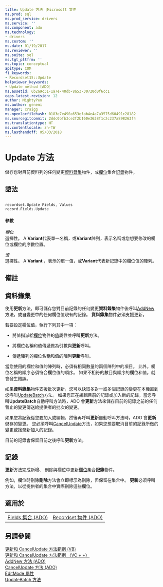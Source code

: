 ```yaml
---
title: Update 方法 |Microsoft 文件
ms.prod: sql
ms.prod_service: drivers
ms.service: ''
ms.component: ado
ms.technology:
- drivers
ms.custom: ''
ms.date: 01/19/2017
ms.reviewer: ''
ms.suite: sql
ms.tgt_pltfrm: ''
ms.topic: conceptual
apitype: COM
f1_keywords:
- Recordset15::Update
helpviewer_keywords:
- Update method [ADO]
ms.assetid: 6b2a9c31-1a7e-40db-8a53-30720d0f6cc1
caps.latest.revision: 12
author: MightyPen
ms.author: genemi
manager: craigg
ms.openlocfilehash: 0183e7e490a653efab4e4a7a3575d60491c28182
ms.sourcegitcommit: 2ddc0bfb3ce2f2b160e3638f1c2c237a898263f4
ms.translationtype: HT
ms.contentlocale: zh-TW
ms.lasthandoff: 05/03/2018
---
```

# <a name="update-method"></a>Update 方法
儲存您對目前資料列的任何變更[資料錄集](../../../ado/reference/ado-api/recordset-object-ado.md)物件，或[欄位](../../../ado/reference/ado-api/fields-collection-ado.md)集合[記錄](../../../ado/reference/ado-api/record-object-ado.md)物件。  
  
## <a name="syntax"></a>語法  
  
```  
  
recordset.Update Fields, Values  
record.Fields.Update  
```  
  
#### <a name="parameters"></a>參數  
 *欄位*  
 選擇性。 A **Variant**代表單一名稱，或**Variant**陣列，表示名稱或您想要修改的欄位或欄位的序數位置。  
  
 *值*  
 選擇性。 A **Variant** ，表示的單一值，或**Variant**代表新記錄中的欄位值的陣列。  
  
## <a name="remarks"></a>備註  
  
## <a name="recordset"></a>資料錄集  
 使用**更新**方法，即可儲存您對目前記錄的任何變更**資料錄集**物件後呼叫[AddNew](../../../ado/reference/ado-api/addnew-method-ado.md)方法，或自變更中的任何欄位值現有的記錄。 **資料錄集**物件必須支援更新。  
  
 若要設定欄位值，執行下列其中一項：  
  
-   將值指派給[欄位](../../../ado/reference/ado-api/field-object.md)物件的[值](../../../ado/reference/ado-api/value-property-ado.md)屬性並呼叫**更新**方法。  
  
-   將欄位名稱和值傳遞做為引數與**更新**呼叫。  
  
-   傳遞陣列的欄位名稱和值的陣列**更新**呼叫。  
  
 當您使用的欄位和值的陣列時，必須有相同數量的兩個陣列中的項目。 此外，欄位名稱的順序必須符合欄位值的順序。 如果不相符的數目與順序的欄位和值，就會發生錯誤。  
  
 如果**資料錄集**物件支援批次更新，您可以快取多對一或多個記錄的變更在本機直到您呼叫[UpdateBatch](../../../ado/reference/ado-api/updatebatch-method.md)方法。 如果您正在編輯目前的記錄或加入新的記錄，當您呼叫**UpdateBatch**自動呼叫方法時，ADO 會**更新**方法來儲存目前的記錄之前的任何暫止的變更傳送給提供者的批次的變更。  
  
 如果您將記錄從您要加入或編輯，然後再呼叫**更新**自動呼叫方法時，ADO 會**更新**儲存的變更。 您必須呼叫[CancelUpdate](../../../ado/reference/ado-api/cancelupdate-method-ado.md)方法，如果您想要取消目前的記錄所做的變更或捨棄新加入的記錄。  
  
 目前的記錄會保留目前之後呼叫**更新**方法。  
  
## <a name="record"></a>記錄  
 **更新**方法完成新增、 刪除與欄位中更新[欄位](../../../ado/reference/ado-api/fields-collection-ado.md)集合**記錄**物件。  
  
 例如，欄位時刪除**刪除**方法會立即標示為刪除，但保留在集合中。 **更新**必須呼叫方法，以從提供者的集合中實際刪除這些欄位。  
  
## <a name="applies-to"></a>適用於  
  
|||  
|-|-|  
|[Fields 集合 (ADO)](../../../ado/reference/ado-api/fields-collection-ado.md)|[Recordset 物件 (ADO)](../../../ado/reference/ado-api/recordset-object-ado.md)|  
  
## <a name="see-also"></a>另請參閱  
 [更新和 CancelUpdate 方法範例 (VB)](../../../ado/reference/ado-api/update-and-cancelupdate-methods-example-vb.md)   
 [更新和 CancelUpdate 方法範例 （VC + +）](../../../ado/reference/ado-api/update-and-cancelupdate-methods-example-vc.md)   
 [AddNew 方法 (ADO)](../../../ado/reference/ado-api/addnew-method-ado.md)   
 [CancelUpdate 方法 (ADO)](../../../ado/reference/ado-api/cancelupdate-method-ado.md)   
 [EditMode 屬性](../../../ado/reference/ado-api/editmode-property.md)   
 [UpdateBatch 方法](../../../ado/reference/ado-api/updatebatch-method.md)
